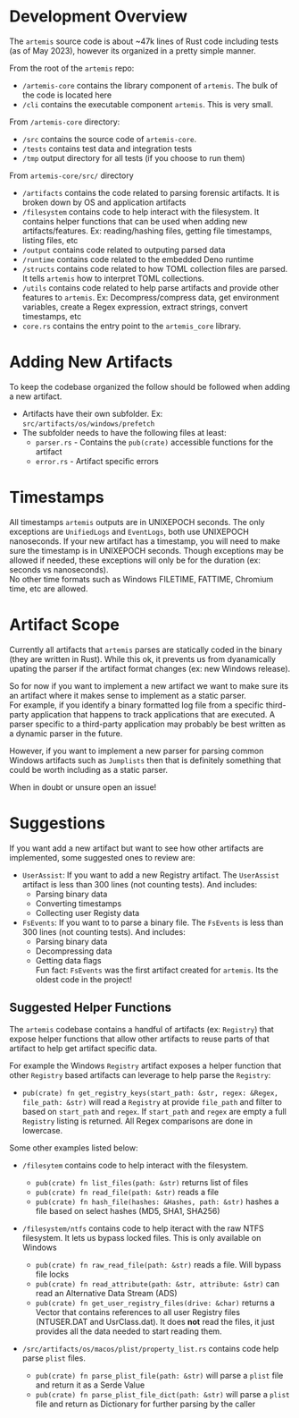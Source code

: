 # Development Overview

The `artemis` source code is about ~47k lines of Rust code including tests (as
of May 2023), however its organized in a pretty simple manner.

From the root of the `artemis` repo:

- `/artemis-core` contains the library component of `artemis`. The bulk of the
  code is located here
- `/cli` contains the executable component `artemis`. This is very small.

From `/artemis-core` directory:

- `/src` contains the source code of `artemis-core`.
- `/tests` contains test data and integration tests
- `/tmp` output directory for all tests (if you choose to run them)

From `artemis-core/src/` directory

- `/artifacts` contains the code related to parsing forensic artifacts. It is
  broken down by OS and application artifacts
- `/filesystem` contains code to help interact with the filesystem. It contains
  helper functions that can be used when adding new artifacts/features. Ex:
  reading/hashing files, getting file timestamps, listing files, etc
- `/output` contains code related to outputing parsed data
- `/runtime` contains code related to the embedded Deno runtime
- `/structs` contains code related to how TOML collection files are parsed. It
  tells `artemis` how to interpret TOML collections.
- `/utils` contains code related to help parse artifacts and provide other
  features to `artemis`. Ex: Decompress/compress data, get environment
  variables, create a Regex expression, extract strings, convert timestamps, etc
- `core.rs` contains the entry point to the `artemis_core` library.

# Adding New Artifacts

To keep the codebase organized the follow should be followed when adding a new
artifact.

- Artifacts have their own subfolder. Ex: `src/artifacts/os/windows/prefetch`
- The subfolder needs to have the following files at least:
  - `parser.rs` - Contains the `pub(crate)` accessible functions for the
    artifact
  - `error.rs` - Artifact specific errors

# Timestamps

All timestamps `artemis` outputs are in UNIXEPOCH seconds. The only exceptions
are `UnifiedLogs` and `EventLogs`, both use UNIXEPOCH nanoseconds. If your new
artifact has a timestamp, you will need to make sure the timestamp is in
UNIXEPOCH seconds. Though exceptions may be allowed if needed, these exceptions
will only be for the duration (ex: seconds vs nanoseconds).\
No other time formats such as Windows FILETIME, FATTIME, Chromium time, etc are
allowed.

# Artifact Scope

Currently all artifacts that `artemis` parses are statically coded in the binary
(they are written in Rust). While this ok, it prevents us from dyanamically
upating the parser if the artifact format changes (ex: new Windows release).

So for now if you want to implement a new artifact we want to make sure its an
artifact where it makes sense to implement as a static parser.\
For example, if you identify a binary formatted log file from a specific
third-party application that happens to track applications that are executed. A
parser specific to a third-party application may probably be best written as a
dynamic parser in the future.

However, if you want to implement a new parser for parsing common Windows
artifacts such as `Jumplists` then that is definitely something that could be
worth including as a static parser.

When in doubt or unsure open an issue!

# Suggestions

If you want add a new artifact but want to see how other artifacts are
implemented, some suggested ones to review are:

- `UserAssist`: If you want to add a new Registry artifact. The `UserAssist`
  artifact is less than 300 lines (not counting tests). And includes:
  - Parsing binary data
  - Converting timestamps
  - Collecting user Registy data
- `FsEvents`: If you want to to parse a binary file. The `FsEvents` is less than
  300 lines (not counting tests). And includes:
  - Parsing binary data
  - Decompressing data
  - Getting data flags
    \
    Fun fact: `FsEvents` was the first artifact created for `artemis`. Its the
    oldest code in the project!

## Suggested Helper Functions

The `artemis` codebase contains a handful of artifacts (ex: `Registry`) that
expose helper functions that allow other artifacts to reuse parts of that
artifact to help get artifact specific data.

For example the Windows `Registry` artifact exposes a helper function that other
`Registry` based artifacts can leverage to help parse the `Registry`:

- `pub(crate) fn get_registry_keys(start_path: &str, regex: &Regex, file_path: &str)`
  will read a `Registry` at provide `file_path` and filter to based on
  `start_path` and `regex`. If `start_path` and `regex` are empty a full
  `Registry` listing is returned. All Regex comparisons are done in lowercase.

Some other examples listed below:

- `/filesytem` contains code to help interact with the filesystem.
  - `pub(crate) fn list_files(path: &str)` returns list of files
  - `pub(crate) fn read_file(path: &str)` reads a file
  - `pub(crate) fn hash_file(hashes: &Hashes, path: &str)` hashes a file based
    on select hashes (MD5, SHA1, SHA256)

- `/filesystem/ntfs` contains code to help iteract with the raw NTFS filesystem.
  It lets us bypass locked files. This is only available on Windows
  - `pub(crate) fn raw_read_file(path: &str)` reads a file. Will bypass file
    locks
  - `pub(crate) fn read_attribute(path: &str, attribute: &str)` can read an
    Alternative Data Stream (ADS)
  - `pub(crate) fn get_user_registry_files(drive: &char)` returns a Vector that
    contains references to all user Registry files (NTUSER.DAT and
    UsrClass.dat). It does **not** read the files, it just provides all the data
    needed to start reading them.

- `/src/artifacts/os/macos/plist/property_list.rs` contains code help parse
  `plist` files.
  - `pub(crate) fn parse_plist_file(path: &str)` will parse a `plist` file and
    return it as a Serde Value
  - `pub(crate) fn parse_plist_file_dict(path: &str)` will parse a `plist` file
    and return as Dictionary for further parsing by the caller
